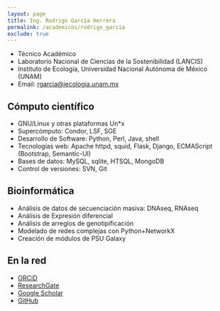 ```yaml
---
layout: page
title: Ing. Rodrigo García Herrera
permalink: /academicos/rodrigo_garcia
exclude: true
---
```


- Técnico Académico
- Laboratorio Nacional de Ciencias de la Sostenibilidad (LANCIS)
- Instituto de Ecología, Universidad Nacional Autónoma de México (UNAM)
- Email: rgarcia@iecologia.unam.mx

## Cómputo científico

- GNU/Linux y otras plataformas Un*x
- Supercómputo: Condor, LSF, SGE
- Desarrollo de Software: Python, Perl, Java, shell
- Tecnologías web: Apache httpd, squid, Flask, Django, ECMAScript (Bootstrap, Semantic-UI)
- Bases de datos: MySQL, sqlite, HTSQL, MongoDB
- Control de versiones: SVN, Git

## Bioinformática

- Análisis de datos de secuenciación masiva: DNAseq, RNAseq
- Análisis de Expresión diferencial
- Análisis de arreglos de genotipificación
- Modelado de redes complejas con Python+NetworkX
- Creación de módulos de PSU Galaxy

## En la red
- [ORCiD](http://orcid.org/0000-0002-7972-5746)
- [ResearchGate](https://www.researchgate.net/profile/Rodrigo_Garcia-Herrera)
- [Google Scholar](https://scholar.google.com.mx/citations?user=aLFvcZQAAAAJ&hl=es&oi=ao)
- [GitHub](https://github.com/rgarcia-herrera)
